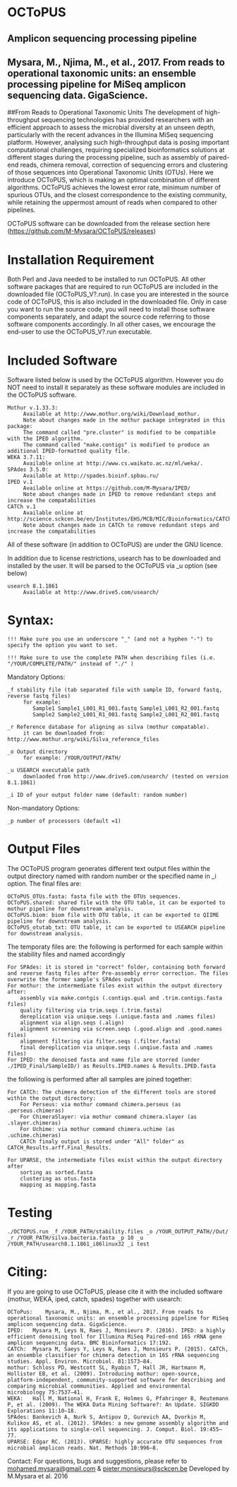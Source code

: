 # OCToPUS
## Amplicon sequencing processing pipeline
## Mysara, M., Njima, M., et al., 2017. From reads to operational taxonomic units: an ensemble processing pipeline for MiSeq amplicon sequencing data. GigaScience.
##From Reads to Operational Taxonomic Units
The development of high-throughput sequencing technologies has provided researchers with an efficient approach to assess the microbial diversity at an unseen depth, particularly with the recent advances in the Illumina MiSeq sequencing platform. However, analysing such high-throughput data is posing important computational challenges, requiring specialized bioinformatics solutions at different stages during the processing pipeline, such as assembly of paired-end reads, chimera removal, correction of sequencing errors and clustering of those sequences into Operational Taxonomic Units (OTUs).
Here we introduce OCToPUS, which is making an optimal combination of different algorithms. OCToPUS achieves the lowest error rate, minimum number of spurious OTUs, and the closest correspondence to the existing community, while retaining the uppermost amount of reads when compared to other pipelines. 

OCToPUS software can be downloaded from the release section here (https://github.com/M-Mysara/OCToPUS/releases) 

# Installation Requirement
Both Perl and Java needed to be installed to run OCToPUS. All other software packages that are required to run OCToPUS are included in the downloaded file (OCToPUS_V?.run). In case you are interested in the source code of OCToPUS, this is also included in the downloaded file. Only in case you want to run the source code, you will need to install those software components separately, and adapt the source code referring to those software components accordingly. In all other cases, we encourage the end-user to use the OCToPUS_V?.run executable.

# Included Software
Software listed below is used by the OCToPUS algorithm. However you do NOT need to install it separately as these software modules are included in the OCToPUS software.

    Mothur v.1.33.3:
         Available at http://www.mothur.org/wiki/Download_mothur. 
         Note about changes made in the mothur package integrated in this package:
         The command called "pre.cluster" is modified to be compatible with the IPED algorithm.
         The command called "make.contigs" is modified to produce an additional IPED-formatted quality file.
    WEKA 3.7.11: 
         Available online at http://www.cs.waikato.ac.nz/ml/weka/.
    SPAdes 3.5.0:   
         Available at http://spades.bioinf.spbau.ru/
    IPED v.1
         Available online at https://github.com/M-Mysara/IPED/
         Note about changes made in IPED to remove redundant steps and increase the compatabilities   
    CATCh v.1
         Available online at  http://science.sckcen.be/en/Institutes/EHS/MCB/MIC/Bioinformatics/CATCh
         Note about changes made in CATCh to remove redundant steps and increase the compatabilities
         
All of these software (in addition to OCToPUS) are under the GNU licence.

In addition due to license restrictions, usearch has to be downloaded and installed by the user. It will be parsed to the OCToPUS via _u option (see below)

    usearch 8.1.1861
         Available at http://www.drive5.com/usearch/

# Syntax:

    !!! Make sure you use an underscore "_" (and not a hyphen "-") to specify the option you want to set.
    
    !!! Make sure to use the complete PATH when describing files (i.e. "/YOUR/COMPLETE/PATH/" instead of "./" )

Mandatory Options:
	
    _f stability file (tab separated file with sample ID, forward fastq, reverse fastq files)  
         for example: 
         	Sample1 Sample1_L001_R1_001.fastq Sample1_L001_R2_001.fastq
         	Sample2 Sample2_L001_R1_001.fastq Sample2_L001_R2_001.fastq
                      
    _r Reference database for aligning as silva (mothur compatable). 
         it can be downloaded from: http://www.mothur.org/wiki/Silva_reference_files
            
    _o Output directory 
         for example: /YOUR/OUTPUT/PATH/
           
    _u USEARCH executable path  
         downlaoded from http://www.drive5.com/usearch/ (tested on version 8.1.1861)
         
    _i ID of your output folder name (default: random number)

         
Non-mandatory Options:

    _p number of processors (default =1)
    
# Output Files
The OCToPUS program generates different text output files within the output directory named with random number or the specified name in _i option.
The final files are:

    OCToPUS_OTUs.fasta: fasta file with the OTUs sequences.
    OCToPUS.shared: shared file with the OTU table, it can be exported to mothur pipeline for downstream analysis.
    OCToPUS.biom: biom file with OTU table, it can be exported to QIIME pipeline for downstream analysis.
    OCToPUS_otutab_txt: OTU table, it can be exported to USEARCH pipeline for downstream analysis.

The temporaty files are:
the following is performed for each sample within the stability files and named accordingly

    For SPAdes: it is stored in "correct" folder, containing both forward and reverse fastq files after Pre-assembly error correction. The files overwrite the former sample's SPAdes output 
    For mothur: the intermediate files exist within the output directory after:
    	assembly via make.contgis (.contigs.qual and .trim.contigs.fasta files)
    	quality filtering via trim.seqs (.trim.fasta)
    	dereplication via unique.seqs (.unique.fasta and .names files)
    	alignment via align.seqs (.align)
    	alignment screening via screen.seqs (.good.align and .good.names files)
    	aligmnent filtering via filter.seqs (.filter.fasta)
    	final dereplication via unique.seqs (.unqiue.fasta and .names files)
    For IPED: the denoised fasta and name file are storred (under ./IPED_Final/SampleID/) as Results.IPED.names & Results.IPED.fasta
 
 the following is performed after all samples are joined together:

    For CATCh: The chimera detection of the different tools are stored within the output directory:
    	For Perseus: via mothur command chimera.perseus (as .perseus.chimeras)
    	For ChimeraSlayer: via mothur command chimera.slayer (as .slayer.chimeras)
    	For Uchime: via mothur command chimera.uchime (as .uchime.chimeras)
    	CATCh finaly output is stored under "All" folder" as CATCH_Results.arff.Final_Results.

    For UPARSE, the intermediate files exist within the output directory after 
    	sorting as sorted.fasta
    	clustering as otus.fasta
    	mapping as mapping.fasta
    
	  	
# Testing
	./OCTOPUS.run _f /YOUR_PATH/stability.files _o /YOUR_OUTPUT_PATH//Out/ _r /YOUR_PATH/silva.bacteria.fasta _p 10 _u /YOUR_PATH/usearch8.1.1861_i86linux32 _i test


# Citing:
If you are going to use OCToPUS, please cite it with the included software (mothur, WEKA, iped, catch, spades) together with usearch:

    OCToPus:	Mysara, M., Njima, M., et al., 2017. From reads to operational taxonomic units: an ensemble processing pipeline for MiSeq amplicon sequencing data. GigaScience.
    IPED:	Mysara M, Leys N, Raes J, Monsieurs P. (2016). IPED: a highly efficient denoising tool for Illumina MiSeq Paired-end 16S rRNA gene amplicon sequencing data. BMC Bioinformatics 17:192.
    CATCh:	Mysara M, Saeys Y, Leys N, Raes J, Monsieurs P. (2015). CATCh, an ensemble classifier for chimera detection in 16S rRNA sequencing studies. Appl. Environ. Microbiol. 81:1573–84.
    mothur:	Schloss PD, Westcott SL, Ryabin T, Hall JR, Hartmann M, Hollister EB, et al. (2009). Introducing mothur: open-source, platform-independent, community-supported software for describing and comparing microbial communities. Applied and environmental microbiology 75:7537–41.
    WEKA:	Hall M, National H, Frank E, Holmes G, Pfahringer B, Reutemann P, et al. (2009). The WEKA Data Mining Software?: An Update. SIGKDD Explorations 11:10–18.
    SPAdes:	Bankevich A, Nurk S, Antipov D, Gurevich AA, Dvorkin M, Kulikov AS, et al. (2012). SPAdes: a new genome assembly algorithm and its applications to single-cell sequencing. J. Comput. Biol. 19:455–77.
    UPARSE:	Edgar RC. (2013). UPARSE: highly accurate OTU sequences from microbial amplicon reads. Nat. Methods 10:996–8.

Contact:
For questions, bugs and suggestions, please refer to mohamed.mysara@gmail.com & pieter.monsieurs@sckcen.be
Developed by M.Mysara et al. 2016
